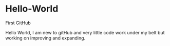 # Hello-World
First GitHub 

Hello World,
  I am new to gitHub and very little code work under my belt but working on improving and expanding.
  
